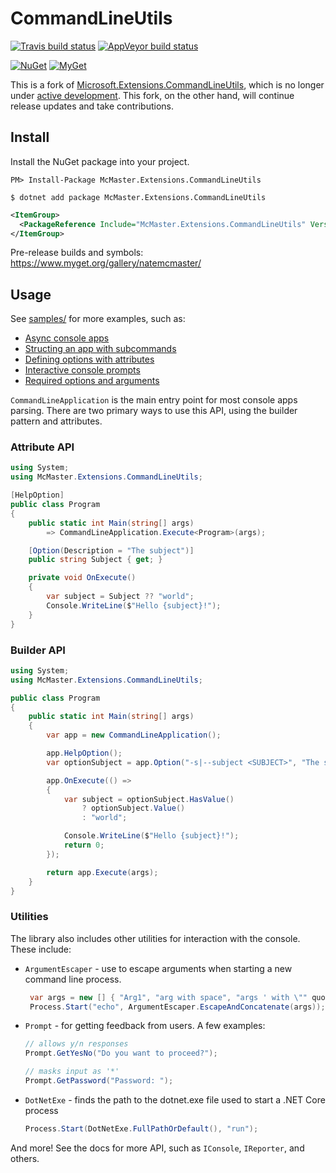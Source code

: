 CommandLineUtils
================

[![Travis build status][travis-badge]](https://travis-ci.org/natemcmaster/CommandLineUtils/branches)
[![AppVeyor build status][appveyor-badge]](https://ci.appveyor.com/project/natemcmaster/CommandLineUtils/branch/master)

[travis-badge]: https://img.shields.io/travis/natemcmaster/CommandLineUtils/master.svg?label=travis&style=flat-square
[appveyor-badge]: https://img.shields.io/appveyor/ci/natemcmaster/CommandLineUtils/master.svg?label=appveyor&style=flat-square

[![NuGet][main-nuget-badge]][main-nuget] [![MyGet][main-myget-badge]][main-myget]

[main-nuget]: https://www.nuget.org/packages/McMaster.Extensions.CommandLineUtils/
[main-nuget-badge]: https://img.shields.io/nuget/v/McMaster.Extensions.CommandLineUtils.svg?style=flat-square&label=nuget
[main-myget]: https://www.myget.org/feed/natemcmaster/package/nuget/McMaster.Extensions.CommandLineUtils
[main-myget-badge]: https://img.shields.io/www.myget/natemcmaster/vpre/McMaster.Extensions.CommandLineUtils.svg?style=flat-square&label=myget


This is a fork of [Microsoft.Extensions.CommandLineUtils](https://github.com/aspnet/Common), which is no longer under [active development](https://github.com/aspnet/Common/issues/257). This fork, on the other hand, will continue release updates and take contributions.

## Install

Install the NuGet package into your project.

```
PM> Install-Package McMaster.Extensions.CommandLineUtils
```
```
$ dotnet add package McMaster.Extensions.CommandLineUtils
```
```xml
<ItemGroup>
  <PackageReference Include="McMaster.Extensions.CommandLineUtils" Version="2.1.1" />
</ItemGroup>
```

Pre-release builds and symbols: https://www.myget.org/gallery/natemcmaster/

## Usage

See [samples/](./samples/) for more examples, such as:

 - [Async console apps](./samples/HelloWorld/Program.cs)
 - [Structing an app with subcommands](./samples/Subcommands/Program.cs)
 - [Defining options with attributes](./samples/Attributes/Program.cs)
 - [Interactive console prompts](./samples/Prompt/Program.cs)
 - [Required options and arguments](./samples/Validation/Program.cs)

`CommandLineApplication` is the main entry point for most console apps parsing. There are two primary ways to use this API, using the builder pattern and attributes.

### Attribute API

```c#
using System;
using McMaster.Extensions.CommandLineUtils;

[HelpOption]
public class Program
{
    public static int Main(string[] args)
        => CommandLineApplication.Execute<Program>(args);

    [Option(Description = "The subject")]
    public string Subject { get; }

    private void OnExecute()
    {
        var subject = Subject ?? "world";
        Console.WriteLine($"Hello {subject}!");
    }
}
```

### Builder API


```c#
using System;
using McMaster.Extensions.CommandLineUtils;

public class Program
{
    public static int Main(string[] args)
    {
        var app = new CommandLineApplication();

        app.HelpOption();
        var optionSubject = app.Option("-s|--subject <SUBJECT>", "The subject", CommandOptionType.SingleValue);

        app.OnExecute(() =>
        {
            var subject = optionSubject.HasValue()
                ? optionSubject.Value()
                : "world";

            Console.WriteLine($"Hello {subject}!");
            return 0;
        });

        return app.Execute(args);
    }
}

```

### Utilities

The library also includes other utilities for interaction with the console. These include:

- `ArgumentEscaper` - use to escape arguments when starting a new command line process.
    ```c#
     var args = new [] { "Arg1", "arg with space", "args ' with \"" quotes" };
     Process.Start("echo", ArgumentEscaper.EscapeAndConcatenate(args));
    ```
 - `Prompt` - for getting feedback from users. A few examples:
    ```c#
    // allows y/n responses
    Prompt.GetYesNo("Do you want to proceed?");

    // masks input as '*'
    Prompt.GetPassword("Password: ");
    ```
 - `DotNetExe` - finds the path to the dotnet.exe file used to start a .NET Core process
    ```c#
    Process.Start(DotNetExe.FullPathOrDefault(), "run");
    ```

And more! See the docs for more API, such as `IConsole`, `IReporter`, and others.
